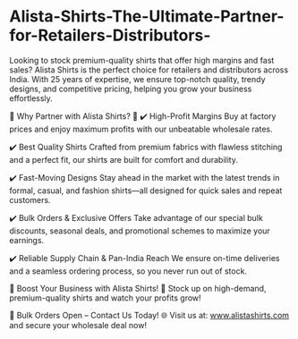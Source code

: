 # Alista-Shirts-The-Ultimate-Partner-for-Retailers-Distributors-
Looking to stock premium-quality shirts that offer high margins and fast sales? Alista Shirts is the perfect choice for retailers and distributors across India. With 25 years of expertise, we ensure top-notch quality, trendy designs, and competitive pricing, helping you grow your business effortlessly.

🔹 Why Partner with Alista Shirts? 🔹
✔️ High-Profit Margins
Buy at factory prices and enjoy maximum profits with our unbeatable wholesale rates.

✔️ Best Quality Shirts
Crafted from premium fabrics with flawless stitching and a perfect fit, our shirts are built for comfort and durability.

✔️ Fast-Moving Designs
Stay ahead in the market with the latest trends in formal, casual, and fashion shirts—all designed for quick sales and repeat customers.

✔️ Bulk Orders & Exclusive Offers
Take advantage of our special bulk discounts, seasonal deals, and promotional schemes to maximize your earnings.

✔️ Reliable Supply Chain & Pan-India Reach
We ensure on-time deliveries and a seamless ordering process, so you never run out of stock.

🚀 Boost Your Business with Alista Shirts! 🚀
Stock up on high-demand, premium-quality shirts and watch your profits grow!

📢 Bulk Orders Open – Contact Us Today!
🌐 Visit us at: www.alistashirts.com and secure your wholesale deal now!
